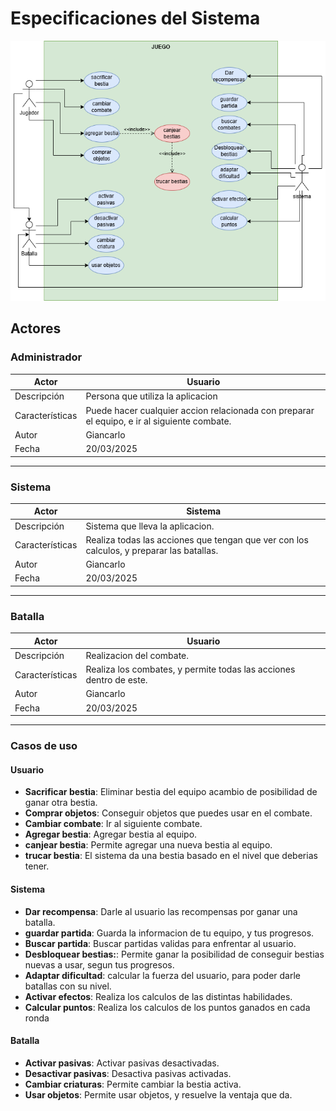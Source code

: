 # Especificaciones del Sistema

<img src="Imagenes/Casos de uso.png">

## Actores

### Administrador

| Actor | Usuario |
|---|---|
| Descripción | Persona que utiliza la aplicacion |
| Características | Puede hacer cualquier accion relacionada con preparar el equipo, e ir al siguiente combate. |
| Autor | Giancarlo |
| Fecha | 20/03/2025 |

---

### Sistema

| Actor | Sistema |
|---|---|
| Descripción | Sistema que lleva la aplicacion. |
| Características | Realiza todas las acciones que tengan que ver con los calculos, y preparar las batallas. |
| Autor | Giancarlo |
| Fecha | 20/03/2025 |

---

### Batalla

| Actor | Usuario |
|---|---|
| Descripción | Realizacion del combate. |
| Características | Realiza los combates, y permite todas las acciones dentro de este. |
| Autor | Giancarlo |
| Fecha | 20/03/2025 |

---

### Casos de uso
#### Usuario
* **Sacrificar bestia**: Eliminar bestia del equipo acambio de posibilidad de ganar otra bestia.
* **Comprar objetos**: Conseguir objetos que puedes usar en el combate.
* **Cambiar combate**: Ir al siguiente combate. 
* **Agregar bestia**: Agregar bestia al equipo.
* **canjear bestia**: Permite agregar una nueva bestia al equipo.
* **trucar bestia**: El sistema da una bestia basado en el nivel que deberias tener.

#### Sistema
* **Dar recompensa**: Darle al usuario las recompensas por ganar una batalla.
* **guardar partida**: Guarda la informacion de tu equipo, y tus progresos.
* **Buscar partida**: Buscar partidas validas para enfrentar al usuario.
* **Desbloquear bestias:**: Permite ganar la posibilidad de conseguir bestias nuevas a usar, segun tus progresos.
* **Adaptar dificultad**: calcular la fuerza del usuario, para poder darle batallas con su nivel.
* **Activar efectos**: Realiza los calculos de las distintas habilidades.
* **Calcular puntos**: Realiza los calculos de los puntos ganados en cada ronda

#### Batalla
* **Activar pasivas**: Activar pasivas desactivadas.
* **Desactivar pasivas**: Desactiva pasivas activadas.
* **Cambiar criaturas**: Permite cambiar la bestia activa.
* **Usar objetos**: Permite usar objetos, y resuelve la ventaja que da.
